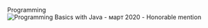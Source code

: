 Programming![Programming Basics with Java - март 2020 - Honorable mention](https://user-images.githubusercontent.com/76119513/131251576-c01cc13b-0858-43b7-8125-5d089ce56ed1.jpeg)

